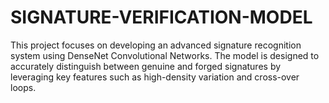 # SIGNATURE-VERIFICATION-MODEL
This project focuses on developing an advanced signature recognition system using DenseNet Convolutional Networks. The model is designed to accurately distinguish between genuine and forged signatures by leveraging key features such as high-density variation and cross-over loops.
